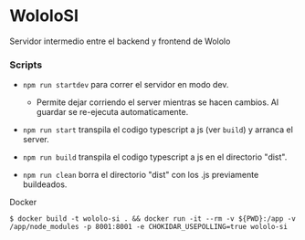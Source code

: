 # WololoSI

Servidor intermedio entre el backend y frontend de Wololo

### Scripts

-   `npm run startdev` para correr el servidor en modo dev.

    -   Permite dejar corriendo el server mientras se hacen cambios. Al guardar se re-ejecuta automaticamente.

-   `npm run start` transpila el codigo typescript a js (ver `build`) y arranca el server.

-   `npm run build` transpila el codigo typescript a js en el directorio "dist".

-   `npm run clean` borra el directorio "dist" con los .js previamente buildeados.

Docker
```
$ docker build -t wololo-si . && docker run -it --rm -v ${PWD}:/app -v /app/node_modules -p 8001:8001 -e CHOKIDAR_USEPOLLING=true wololo-si
```